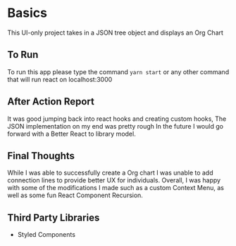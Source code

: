 # Basics

This UI-only project takes in a JSON tree object and displays an Org Chart

## To Run

To run this app please type the command `yarn start` or any other command that will run react on localhost:3000

## After Action Report

It was good jumping back into react hooks and creating custom hooks, The JSON implementation on my end was pretty rough
In the future I would go forward with a Better React to library model.

## Final Thoughts

While I was able to successfully create a Org chart I was unable to add connection lines to provide better
UX for individuals. Overall, I was happy with some of the modifications I made such as a custom Context Menu,
as well as some fun React Component Recursion.

## Third Party Libraries
- Styled Components
